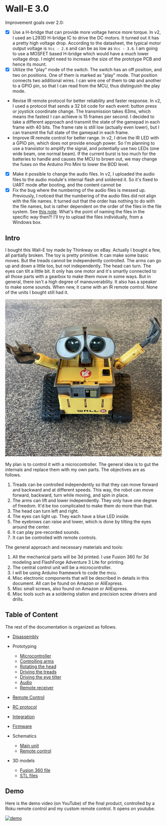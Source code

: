 # Wall-E 3.0

Improvement goals over 2.0:
* [x] Use a H-bridge that can provide more voltage hence more torque. In v2, I used an L293D H-bridge IC to drive the DC motors. It turned out it has a pretty high voltage drop. According to the datasheet, the typical motor output voltage is `Vcc - 2.6` and can be as low as `Vcc - 3.6`. I am going to use a MOSFET based H-bridge which would have a much lower voltage drop. I might need to increase the size of the prototype PCB and hence its mount.
* [x] Utilize the "play" mode of the switch. The switch has an off position, and two on positions. One of them is marked as "play" mode. That position connects two additional wires. I can wire one of them to `GND` and another to a GPIO pin, so that I can read from the MCU, thus distinguish the play mode.
* Revise IR remote protocol for better reliability and faster response. In v2, I used a protocol that sends a 32 bit code for each event: button press or joystick coordinate change. The transmission takes 63ms, which means the fastest I can achieve is 15 frames per second. I decided to take a different approach and transmit the state of the gamepad in each frame with 40 bits. The frame rate is still low (actually even lower), but I can transmit the full state of the gamepad in each frame.
* Improve IR remote control for better range. In v2, I drive the IR LED with a GPIO pin, which does not provide enough power. So I'm planning to use a transistor to amplify the signal, and potentially use two LEDs (one wide beam, one normal beam). If the current burst is too much for the batteries to handle and causes the MCU to brown out, we may change the fuses on the Arduino Pro Mini to lower the BOD level.
* [x] Make it possible to change the audio files. In v2, I uploaded the audio files to the audio module's internal flash and soldered it. So it's fixed to UART mode after booting, and the content cannot be 
* [x] Fix the bug where the numbering of the audio files is messed up. Previously, I noticed that the numbering of the audio files did not align with the file names. It turned out that the order has nothing to do with the file names, but is rather dependent on the order of the files in the file system. See [this note](https://github.com/SnijderC/dyplayer?tab=readme-ov-file#important-files-do-not-play-in-order-of-named-sequence). What's the point of naming the files in the specific way then?! I'll try to upload the files individually, from a Windows box.

## Intro

I bought this Wall-E toy made by Thinkway on eBay. Actually I bought a few, all partially broken. The toy is pretty primitive. It can make some basic moves. But the treads cannot be independently controlled. The arms can go up and down a little too, but not independently. The head can turn. The eyes can tilt a little bit. It only has one motor and it's smartly connected to all those parts with a gearbox to make them move in some ways. But in general, there isn't a high degree of maneuverability. It also has a speaker to make some sounds. When new, it came with an IR remote control. None of the units I bought still had it.

![wall-e](./media/IMG_1013.jpeg)

My plan is to control it with a microcontroller. The general idea is to gut the internals and replace them with my own parts. The objectives are as follows.

1. Treads can be controlled independently so that they can move forward and backward and at different speeds. This way, the robot can move forward, backward, turn while moving, and spin in place.
1. The arms can lift and lower independently. They only have one degree of freedom. It'd be too complicated to make them do more than that.
1. The head can turn left and right.
1. The eyes can light up. They each have a blue LED inside.
1. The eyebrows can raise and lower, which is done by tilting the eyes around the center.
1. It can play pre-recorded sounds.
1. It can be controlled with remote controls.

The general approach and necessary materials and tools:
1. All the mechanical parts will be 3d printed. I use Fusion 360 for 3d modeling and FlashForge Adventure 3 Lite for printing.
1. The central control unit will be a microcontroller.
1. I will be using Arduino framework to code the mcu.
1. Misc electronic components that will be described in details in this document. All can be found on Amazon or AliExpress.
1. Misc small screws, also found on Amazon or AliExpress.
1. Misc tools such as a soldering station and precision screw drivers and drills.

## Table of Content

The rest of the documentation is organized as follows.

* [Disassembly](disassembly.md)
* Prototyping
  - [Microcontroller](mcu.md)
  - [Controlling arms](arm.md)
  - [Rotating the head](head_rotation.md)
  - [Driving the treads](drivetrain.md)
  - [Driving the eye tilter](eyetilt.md)
  - [Audio](audio.md)
  - [Remote receiver](remote_receiver.md)
* [Remote Control](remote_control.md)
* [RC protocol](remote_protocol.md)
* [Integration](integration.md)
* [Firmware](firmware.md)
* Schematics
  - [Main unit](./schematics/main.svg)
  - [Remote control](./schematics/remote.svg)

* 3D models
  - [Fusion 360 file](./wall-e.f3d)
  - [STL files](./stls/)

## Demo

Here is the demo video (on YouTube) of the final product, controlled by a Roku remote control and my custom remote control. It opens on youtube.

[![demo](http://img.youtube.com/vi/PiLhb5Huz5E/0.jpg)](http://www.youtube.com/watch?v=PiLhb5Huz5E)
